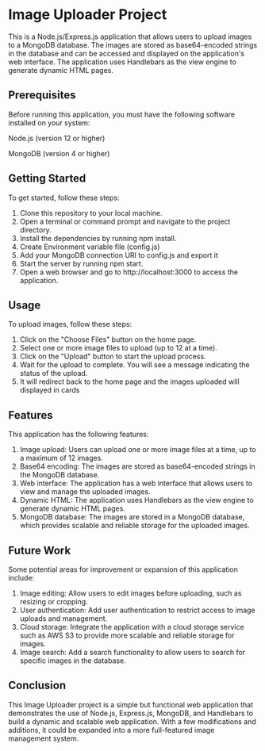 # Image Uploader Project

This is a Node.js/Express.js application that allows users to upload images to a MongoDB database. 
The images are stored as base64-encoded strings in the database and can be accessed and displayed on the application's web interface. 
The application uses Handlebars as the view engine to generate dynamic HTML pages.

## Prerequisites
Before running this application, you must have the following software installed on your system:

Node.js (version 12 or higher)

MongoDB (version 4 or higher)

## Getting Started
To get started, follow these steps:

1. Clone this repository to your local machine.
2. Open a terminal or command prompt and navigate to the project directory.
3. Install the dependencies by running npm install.
4. Create Environment variable file (config.js)
5. Add your MongoDB connection URI to config.js and export it
6. Start the server by running npm start.
7. Open a web browser and go to http://localhost:3000 to access the application.

## Usage
To upload images, follow these steps:

1. Click on the "Choose Files" button on the home page.
2. Select one or more image files to upload (up to 12 at a time).
3. Click on the "Upload" button to start the upload process.
4. Wait for the upload to complete. You will see a message indicating the status of the upload.
5. It will redirect back to the home page and the images uploaded will displayed in cards

## Features
This application has the following features:

1. Image upload: Users can upload one or more image files at a time, up to a maximum of 12 images.
2. Base64 encoding: The images are stored as base64-encoded strings in the MongoDB database.
3. Web interface: The application has a web interface that allows users to view and manage the uploaded images.
4. Dynamic HTML: The application uses Handlebars as the view engine to generate dynamic HTML pages.
5. MongoDB database: The images are stored in a MongoDB database, which provides scalable and reliable storage for the uploaded images.

## Future Work
Some potential areas for improvement or expansion of this application include:

1. Image editing: Allow users to edit images before uploading, such as resizing or cropping.
2. User authentication: Add user authentication to restrict access to image uploads and management.
3. Cloud storage: Integrate the application with a cloud storage service such as AWS S3 to provide more scalable and reliable storage for images.
4. Image search: Add a search functionality to allow users to search for specific images in the database.

## Conclusion
This Image Uploader project is a simple but functional web application that demonstrates the use of Node.js, Express.js, MongoDB, and Handlebars to build a dynamic and scalable web application. With a few modifications and additions, it could be expanded into a more full-featured image management system.
